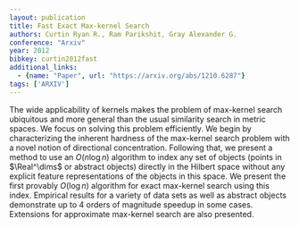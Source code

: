 ```yaml
---
layout: publication
title: Fast Exact Max-kernel Search
authors: Curtin Ryan R., Ram Parikshit, Gray Alexander G.
conference: "Arxiv"
year: 2012
bibkey: curtin2012fast
additional_links:
  - {name: "Paper", url: "https://arxiv.org/abs/1210.6287"}
tags: ['ARXIV']
---
```

The wide applicability of kernels makes the problem of max-kernel search ubiquitous and more general than the usual similarity search in metric spaces. We focus on solving this problem efficiently. We begin by characterizing the inherent hardness of the max-kernel search problem with a novel notion of directional concentration. Following that, we present a method to use an $O(n \log n)$ algorithm to index any set of objects (points in $\Real^\dims$ or abstract objects) directly in the Hilbert space without any explicit feature representations of the objects in this space. We present the first provably $O(\log n)$ algorithm for exact max-kernel search using this index. Empirical results for a variety of data sets as well as abstract objects demonstrate up to 4 orders of magnitude speedup in some cases. Extensions for approximate max-kernel search are also presented.
